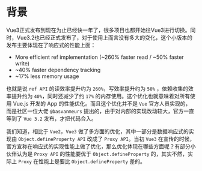 # 背景

Vue3正式发布到现在为止已经快一年了，很多项目也都开始往Vue3进行切换。同时，Vue3.2也已经正式发布了，对于使用上而言没有多大的变化，这个小版本的发布主要体现在了响应式的性能上面：

- More efficient ref implementation (~260% faster read / ~50% faster write)
- ~40% faster dependency tracking
- ~17% less memory usage

也就是说 `ref API` 的读效率提升约为 `260%`，写效率提升约为 `50%` ，依赖收集的效率提升约为 `40%`，同时还减少了约 `17%` 的内存使用。这个优化也就意味着对所有使用 Vue.js 开发的 App 的性能优化。而且这个优化并不是 `Vue` 官方人员实现的，而是社区一位大佬 `@basvanmeurs` 提出的，由于对内部的实现改动较大，官方一直等到了 `Vue 3.2` 发布，才把代码合入。

我们知道，相比于 `Vue2`，`Vue3` 做了多方面的优化，其中一部分是数据响应式的实现由 `Object.defineProperty API` 改成了 `Proxy API`。当初 `Vue3` 在宣传的时候，官方宣称在响应式的实现性能上做了优化，那么优化体现在哪些方面呢？有部分小伙伴认为是 `Proxy API` 的性能要优于 `Object.defineProperty` 的，其实不然，实际上 `Proxy` 在性能上是要比 `Object.defineProperty` 差的。





